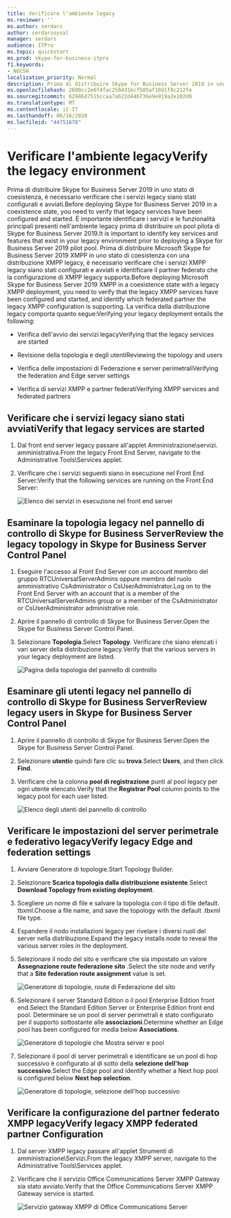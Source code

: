 ```yaml
---
title: Verificare l'ambiente legacy
ms.reviewer: ''
ms.author: serdars
author: serdarsoysal
manager: serdars
audience: ITPro
ms.topic: quickstart
ms.prod: skype-for-business-itpro
f1.keywords:
- NOCSH
localization_priority: Normal
description: Prima di distribuire Skype for Business Server 2019 in uno stato di coesistenza, è necessario verificare che i servizi legacy siano stati configurati e avviati. È importante identificare i servizi e le funzionalità principali presenti nell'ambiente legacy, prima di distribuire un pool pilota di Skype for Business Server 2019. Prima di distribuire Microsoft Skype for Business Server 2019 XMPP in uno stato di coesistenza con una distribuzione XMPP legacy, è necessario verificare che i servizi XMPP legacy siano stati configurati e avviati e identificare il partner federato che la configurazione di XMPP legacy supporta.
ms.openlocfilehash: 2600cc2e6f4fac258431bcf505af10d1f8c212fe
ms.sourcegitcommit: 62946d7515ccaa7a622d44b736e9e919a2e102d0
ms.translationtype: MT
ms.contentlocale: it-IT
ms.lasthandoff: 06/16/2020
ms.locfileid: "44751678"
---
```

# <a name="verify-the-legacy-environment"></a><span data-ttu-id="02a3f-105">Verificare l'ambiente legacy</span><span class="sxs-lookup"><span data-stu-id="02a3f-105">Verify the legacy environment</span></span>

<span data-ttu-id="02a3f-106">Prima di distribuire Skype for Business Server 2019 in uno stato di coesistenza, è necessario verificare che i servizi legacy siano stati configurati e avviati.</span><span class="sxs-lookup"><span data-stu-id="02a3f-106">Before deploying Skype for Business Server 2019 in a coexistence state, you need to verify that legacy services have been configured and started.</span></span> <span data-ttu-id="02a3f-107">È importante identificare i servizi e le funzionalità principali presenti nell'ambiente legacy prima di distribuire un pool pilota di Skype for Business Server 2019.</span><span class="sxs-lookup"><span data-stu-id="02a3f-107">It is important to identify key services and features that exist in your legacy environment prior to deploying a Skype for Business Server 2019 pilot pool.</span></span> <span data-ttu-id="02a3f-108">Prima di distribuire Microsoft Skype for Business Server 2019 XMPP in uno stato di coesistenza con una distribuzione XMPP legacy, è necessario verificare che i servizi XMPP legacy siano stati configurati e avviati e identificare il partner federato che la configurazione di XMPP legacy supporta.</span><span class="sxs-lookup"><span data-stu-id="02a3f-108">Before deploying Microsoft Skype for Business Server 2019 XMPP in a coexistence state with a legacy XMPP deployment, you need to verify that the legacy XMPP services have been configured and started, and identify which federated partner the legacy XMPP configuration is supporting.</span></span> <span data-ttu-id="02a3f-109">La verifica della distribuzione legacy comporta quanto segue:</span><span class="sxs-lookup"><span data-stu-id="02a3f-109">Verifying your legacy deployment entails the following:</span></span>
  
- <span data-ttu-id="02a3f-110">Verifica dell'avvio dei servizi legacy</span><span class="sxs-lookup"><span data-stu-id="02a3f-110">Verifying that the legacy services are started</span></span>
    
- <span data-ttu-id="02a3f-111">Revisione della topologia e degli utenti</span><span class="sxs-lookup"><span data-stu-id="02a3f-111">Reviewing the topology and users</span></span>
    
- <span data-ttu-id="02a3f-112">Verifica delle impostazioni di Federazione e server perimetrali</span><span class="sxs-lookup"><span data-stu-id="02a3f-112">Verifying the federation and Edge server settings</span></span>
    
- <span data-ttu-id="02a3f-113">Verifica di servizi XMPP e partner federati</span><span class="sxs-lookup"><span data-stu-id="02a3f-113">Verifying XMPP services and federated partners</span></span>
    
## <a name="verify-that-legacy-services-are-started"></a><span data-ttu-id="02a3f-114">Verificare che i servizi legacy siano stati avviati</span><span class="sxs-lookup"><span data-stu-id="02a3f-114">Verify that legacy services are started</span></span>

1. <span data-ttu-id="02a3f-115">Dal front end server legacy passare all'applet Amministrazione\servizi. amministrativa.</span><span class="sxs-lookup"><span data-stu-id="02a3f-115">From the legacy Front End Server, navigate to the Administrative Tools\Services applet.</span></span>
    
2. <span data-ttu-id="02a3f-116">Verificare che i servizi seguenti siano in esecuzione nel Front End Server:</span><span class="sxs-lookup"><span data-stu-id="02a3f-116">Verify that the following services are running on the Front End Server:</span></span>
    
     ![Elenco dei servizi in esecuzione nel front end server](../media/migration_lyncserver_config_w14_services.jpg)
  
## <a name="review-the-legacy-topology-in-skype-for-business-server-control-panel"></a><span data-ttu-id="02a3f-118">Esaminare la topologia legacy nel pannello di controllo di Skype for Business Server</span><span class="sxs-lookup"><span data-stu-id="02a3f-118">Review the legacy topology in Skype for Business Server Control Panel</span></span>

1. <span data-ttu-id="02a3f-119">Eseguire l'accesso al Front End Server con un account membro del gruppo RTCUniversalServerAdmins oppure membro del ruolo amministrativo CsAdministrator o CsUserAdministrator.</span><span class="sxs-lookup"><span data-stu-id="02a3f-119">Log on to the Front End Server with an account that is a member of the RTCUniversalServerAdmins group or a member of the CsAdministrator or CsUserAdministrator administrative role.</span></span>
    
2. <span data-ttu-id="02a3f-120">Aprire il pannello di controllo di Skype for Business Server.</span><span class="sxs-lookup"><span data-stu-id="02a3f-120">Open the Skype for Business Server Control Panel.</span></span>
    
3. <span data-ttu-id="02a3f-121">Selezionare **Topologia**.</span><span class="sxs-lookup"><span data-stu-id="02a3f-121">Select **Topology**.</span></span> <span data-ttu-id="02a3f-122">Verificare che siano elencati i vari server della distribuzione legacy.</span><span class="sxs-lookup"><span data-stu-id="02a3f-122">Verify that the various servers in your legacy deployment are listed.</span></span>
    
     ![Pagina della topologia del pannello di controllo](../media/migration_lyncserver_2010_topology.JPG)
  
## <a name="review-legacy-users-in-skype-for-business-server-control-panel"></a><span data-ttu-id="02a3f-124">Esaminare gli utenti legacy nel pannello di controllo di Skype for Business Server</span><span class="sxs-lookup"><span data-stu-id="02a3f-124">Review legacy users in Skype for Business Server Control Panel</span></span>

1. <span data-ttu-id="02a3f-125">Aprire il pannello di controllo di Skype for Business Server.</span><span class="sxs-lookup"><span data-stu-id="02a3f-125">Open the Skype for Business Server Control Panel.</span></span>
    
2. <span data-ttu-id="02a3f-126">Selezionare **utenti**e quindi fare clic su **trova**.</span><span class="sxs-lookup"><span data-stu-id="02a3f-126">Select **Users**, and then click **Find**.</span></span>
    
3. <span data-ttu-id="02a3f-127">Verificare che la colonna **pool di registrazione** punti al pool legacy per ogni utente elencato.</span><span class="sxs-lookup"><span data-stu-id="02a3f-127">Verify that the **Registrar Pool** column points to the legacy pool for each user listed.</span></span> 
    
     ![Elenco degli utenti del pannello di controllo](../media/migration_lyncserver_2010_allusers.JPG)
  
## <a name="verify-legacy-edge-and-federation-settings"></a><span data-ttu-id="02a3f-129">Verificare le impostazioni del server perimetrale e federativo legacy</span><span class="sxs-lookup"><span data-stu-id="02a3f-129">Verify legacy Edge and federation settings</span></span>

1. <span data-ttu-id="02a3f-130">Avviare Generatore di topologie.</span><span class="sxs-lookup"><span data-stu-id="02a3f-130">Start Topology Builder.</span></span>
    
2. <span data-ttu-id="02a3f-131">Selezionare **Scarica topologia dalla distribuzione esistente**.</span><span class="sxs-lookup"><span data-stu-id="02a3f-131">Select **Download Topology from existing deployment**.</span></span>
    
3. <span data-ttu-id="02a3f-132">Scegliere un nome di file e salvare la topologia con il tipo di file default. tbxml.</span><span class="sxs-lookup"><span data-stu-id="02a3f-132">Choose a file name, and save the topology with the default .tbxml file type.</span></span>
    
4. <span data-ttu-id="02a3f-133">Espandere il nodo installazioni legacy per rivelare i diversi ruoli del server nella distribuzione.</span><span class="sxs-lookup"><span data-stu-id="02a3f-133">Expand the legacy installs node to reveal the various server roles in the deployment.</span></span>
    
5. <span data-ttu-id="02a3f-134">Selezionare il nodo del sito e verificare che sia impostato un valore **Assegnazione route federazione sito** .</span><span class="sxs-lookup"><span data-stu-id="02a3f-134">Select the site node and verify that a **Site federation route assignment** value is set.</span></span> 
    
     ![Generatore di topologie, route di Federazione del sito](../media/migration_lyncserver_w14_federation.jpg)
  
6. <span data-ttu-id="02a3f-136">Selezionare il server Standard Edition o il pool Enterprise Edition front end.</span><span class="sxs-lookup"><span data-stu-id="02a3f-136">Select the Standard Edition Server or Enterprise Edition front end pool.</span></span> <span data-ttu-id="02a3f-137">Determinare se un pool di server perimetrali è stato configurato per il supporto sottostante alle **associazioni**.</span><span class="sxs-lookup"><span data-stu-id="02a3f-137">Determine whether an Edge pool has been configured for media below **Associations**.</span></span> 
    
     ![Generatore di topologie che Mostra server e pool](../media/migration_lyncserver_w14_edgepool_media.jpg)
  
7. <span data-ttu-id="02a3f-139">Selezionare il pool di server perimetrali e identificare se un pool di hop successivo è configurato al di sotto della **selezione dell'hop successivo**.</span><span class="sxs-lookup"><span data-stu-id="02a3f-139">Select the Edge pool and identify whether a Next hop pool is configured below **Next hop selection**.</span></span>
    
     ![Generatore di topologie, selezione dell'hop successivo](../media/migration_lyncserver_w14_nexthop.jpg)
  
## <a name="verify-legacy-xmpp-federated-partner-configuration"></a><span data-ttu-id="02a3f-141">Verificare la configurazione del partner federato XMPP legacy</span><span class="sxs-lookup"><span data-stu-id="02a3f-141">Verify legacy XMPP federated partner Configuration</span></span>

1. <span data-ttu-id="02a3f-142">Dal server XMPP legacy passare all'applet Strumenti di amministrazione\Servizi.</span><span class="sxs-lookup"><span data-stu-id="02a3f-142">From the legacy XMPP server, navigate to the Administrative Tools\Services applet.</span></span>
    
2. <span data-ttu-id="02a3f-143">Verificare che il servizio Office Communications Server XMPP Gateway sia stato avviato.</span><span class="sxs-lookup"><span data-stu-id="02a3f-143">Verify that the Office Communications Server XMPP Gateway service is started.</span></span> 
    
     ![Servizio gateway XMPP di Office Communications Server](../media/migration_lyncserver_15_xmpp_legacyservicesstarted.JPG)
  

